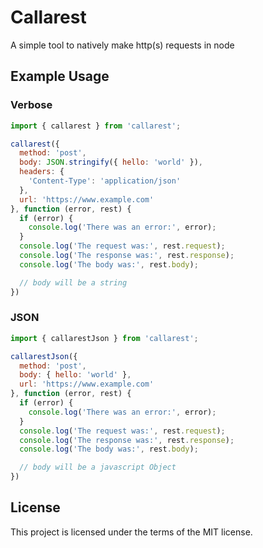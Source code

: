 # Callarest
A simple tool to natively make http(s) requests in node

## Example Usage
### Verbose
```javascript
import { callarest } from 'callarest';

callarest({
  method: 'post',
  body: JSON.stringify({ hello: 'world' }),
  headers: {
    'Content-Type': 'application/json'
  },
  url: 'https://www.example.com'
}, function (error, rest) {
  if (error) {
    console.log('There was an error:', error);
  }
  console.log('The request was:', rest.request);
  console.log('The response was:', rest.response);
  console.log('The body was:', rest.body);

  // body will be a string
})
```

### JSON
```javascript
import { callarestJson } from 'callarest';

callarestJson({
  method: 'post',
  body: { hello: 'world' },
  url: 'https://www.example.com'
}, function (error, rest) {
  if (error) {
    console.log('There was an error:', error);
  }
  console.log('The request was:', rest.request);
  console.log('The response was:', rest.response);
  console.log('The body was:', rest.body);

  // body will be a javascript Object
})
```

## License
This project is licensed under the terms of the MIT license.

